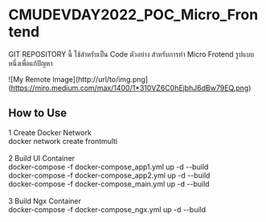 # CMUDEVDAY2022_POC_Micro_Frontend

GIT REPOSITORY นี้ ใช้สำหรับเป็น Code ตัวอย่าง สำหรับการทำ Micro Frotend รูปแบบหนึ่งเพื่อแก้ปัญหา <br/>

![My Remote Image](http://url/to/img.png](https://miro.medium.com/max/1400/1*310VZ6C0hEjbhJ6dBw79EQ.png)
## How to Use

1 Create Docker Network <br>
docker network create frontmulti <br>
<br>
2 Build UI Container <br>
docker-compose -f docker-compose_app1.yml up -d --build <br>
docker-compose -f docker-compose_app2.yml up -d --build <br>
docker-compose -f docker-compose_main.yml up -d --build <br>
<br>
3 Build Ngx Container<br>
docker-compose -f docker-compose_ngx.yml up -d --build <br>



